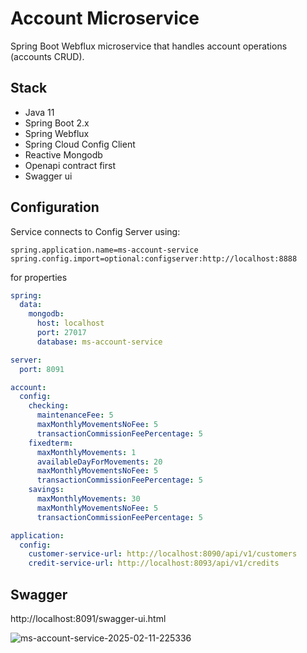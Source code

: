 # Account Microservice

Spring Boot Webflux microservice that handles account operations (accounts CRUD).

## Stack
- Java 11
- Spring Boot 2.x
- Spring Webflux
- Spring Cloud Config Client
- Reactive Mongodb
- Openapi contract first
- Swagger ui

## Configuration
Service connects to Config Server using:
```properties
spring.application.name=ms-account-service
spring.config.import=optional:configserver:http://localhost:8888
```
for properties
```yaml
spring:
  data:
    mongodb:
      host: localhost
      port: 27017
      database: ms-account-service

server:
  port: 8091

account:
  config:
    checking:
      maintenanceFee: 5
      maxMonthlyMovementsNoFee: 5
      transactionCommissionFeePercentage: 5
    fixedterm:
      maxMonthlyMovements: 1
      availableDayForMovements: 20
      maxMonthlyMovementsNoFee: 5
      transactionCommissionFeePercentage: 5
    savings:
      maxMonthlyMovements: 30
      maxMonthlyMovementsNoFee: 5
      transactionCommissionFeePercentage: 5

application:
  config:
    customer-service-url: http://localhost:8090/api/v1/customers
    credit-service-url: http://localhost:8093/api/v1/credits
```

## Swagger
http://localhost:8091/swagger-ui.html

![ms-account-service-2025-02-11-225336](https://github.com/user-attachments/assets/11b80cab-6f90-499b-848f-42f072391057)

